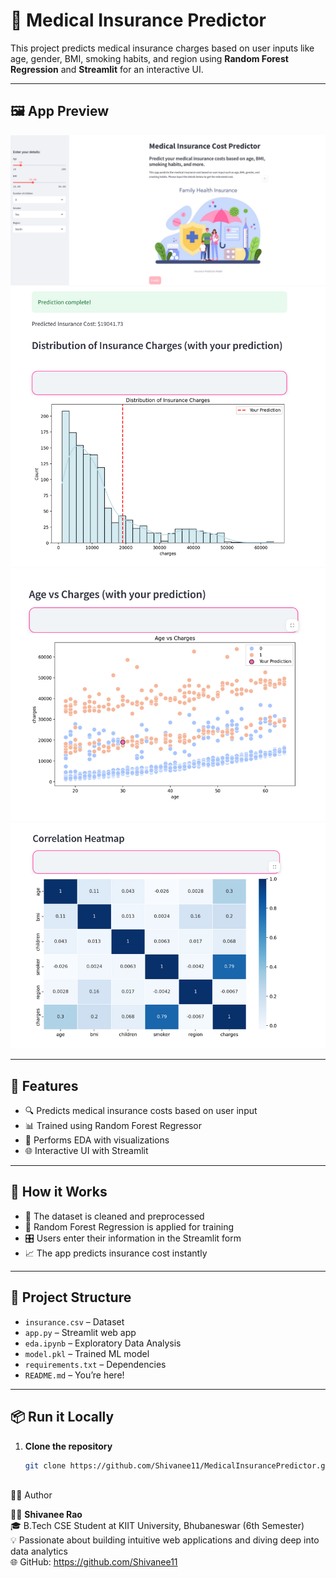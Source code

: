 # 🏥 **Medical Insurance Predictor**

This project predicts medical insurance charges based on user inputs like age, gender, BMI, smoking habits, and region using **Random Forest Regression** and **Streamlit** for an interactive UI.

---

## 🖼️ **App Preview**
![Screenshot 1](screenshots/Screenshot201.png)  
![Screenshot 2](screenshots/Screenshot202.png)  
![Screenshot 3](screenshots/Screenshot203.png)  
![Screenshot 4](screenshots/Screenshot204.png)

---

## 🚀 **Features**

- 🔍 Predicts medical insurance costs based on user input  
- 📊 Trained using Random Forest Regressor  
- 🧮 Performs EDA with visualizations  
- 🌐 Interactive UI with Streamlit  

---

## 🧠 **How it Works**

- 📁 The dataset is cleaned and preprocessed  
- 🧠 Random Forest Regression is applied for training  
- 🎛️ Users enter their information in the Streamlit form  
- 📈 The app predicts insurance cost instantly  

---

## 📂 **Project Structure**

- `insurance.csv` – Dataset  
- `app.py` – Streamlit web app  
- `eda.ipynb` – Exploratory Data Analysis  
- `model.pkl` – Trained ML model  
- `requirements.txt` – Dependencies  
- `README.md` – You’re here!  

---

## 📦 **Run it Locally**

1. **Clone the repository**  
   ```bash
   git clone https://github.com/Shivanee11/MedicalInsurancePredictor.git



👩‍💻 Author

👩‍💻 **Shivanee Rao**  
🎓 B.Tech CSE Student at KIIT University, Bhubaneswar (6th Semester)  
💡 Passionate about building intuitive web applications and diving deep into data analytics  
🌐 GitHub: https://github.com/Shivanee11

